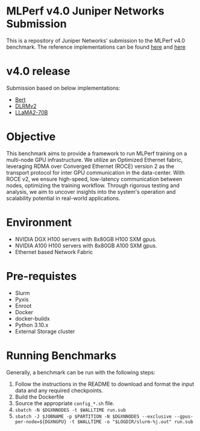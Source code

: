 # MLPerf v4.0 Juniper Networks Submission

This is a repository of Juniper Networks' submission to the MLPerf v4.0 benchmark. The reference implementations can be found 
[here](https://github.com/mlcommons/training_results_v3.1/tree/main/NVIDIA/) and [here](https://github.com/mlcommons/training/tree/master/llama2_70b_lora)

# v4.0 release
Submission based on below implementations:
- [Bert](https://github.com/mlcommons/training_results_v3.1/tree/main/NVIDIA/benchmarks/bert/implementations/pytorch) 
- [DLRMv2](https://github.com/mlcommons/training_results_v3.1/tree/main/NVIDIA/benchmarks/dlrm_dcnv2/implementations/hugectr)
- [LLaMA2-70B](https://github.com/mlcommons/training/tree/master/llama2_70b_lora)

# Objective

This benchmark aims to provide a framework to run MLPerf training on a multi-node GPU infrastructure.
We utilize an Optimized Ethernet fabric, leveraging RDMA over Converged Ethernet (ROCE) version 2 as the transport protocol for inter GPU communication in the data-center.
With ROCE v2, we ensure high-speed, low-latency communication between nodes, optimizing the training workflow. Through rigorous testing and analysis, we aim to uncover insights into the system's operation and scalability potential in real-world applications.

# Environment

* NVIDIA DGX H100 servers with 8x80GB H100 SXM
  gpus.
* NVIDIA A100 H100 servers with 8x80GB A100 SXM
  gpus.  
* Ethernet based Network Fabric

# Pre-requistes
* Slurm
* Pyxis
* Enroot
* Docker
* docker-buildx
* Python 3.10.x
* External Storage cluster

# Running Benchmarks

Generally, a benchmark can be run with the following steps:

1. Follow the instructions in the README to download and format the input data and any required checkpoints.
2. Build the Dockerfile
3. Source the appropriate `config_*.sh` file.
4. `sbatch -N $DGXNNODES -t $WALLTIME run.sub`
5. `sbatch -J $JOBNAME -p $PARTITION -N $DGXNNODES --exclusive --gpus-per-node=${DGXNGPU} -t $WALLTIME -o "$LOGDIR/slurm-%j.out" run.sub`
